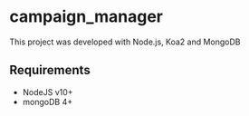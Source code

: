 # campaign_manager

This project was developed with Node.js, Koa2 and MongoDB

## Requirements

- NodeJS v10+
- mongoDB 4+